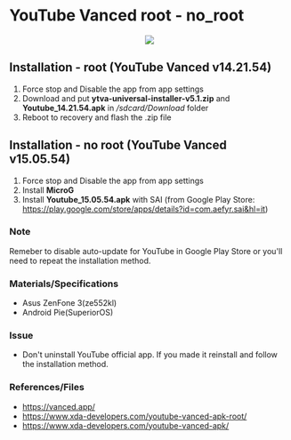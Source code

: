 # YouTube Vanced root - no_root

<p align="center">
  <img src="https://user-images.githubusercontent.com/12975980/76151367-83cf4480-60b4-11ea-8884-0777a68bf7a7.png">
</p>

## Installation - root (YouTube Vanced v14.21.54)

1. Force stop and Disable the app from app settings
2. Download and put __ytva-universal-installer-v5.1.zip__ and __Youtube_14.21.54.apk__ in _/sdcard/Download_ folder
3. Reboot to recovery and flash the .zip file

## Installation - no root (YouTube Vanced v15.05.54)

1. Force stop and Disable the app from app settings
2. Install __MicroG__
3. Install __Youtube_15.05.54.apk__ with SAI (from Google Play Store: https://play.google.com/store/apps/details?id=com.aefyr.sai&hl=it)

### Note

Remeber to disable auto-update for YouTube in Google Play Store or you'll need to repeat the installation method.

### Materials/Specifications

- Asus ZenFone 3(ze552kl)
- Android Pie(SuperiorOS)

### Issue

 - Don't uninstall YouTube official app. If you made it reinstall and follow the installation method.

### References/Files

- https://vanced.app/
- https://www.xda-developers.com/youtube-vanced-apk-root/
- https://www.xda-developers.com/youtube-vanced-apk/
